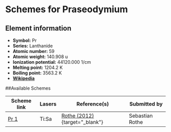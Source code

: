 # Schemes for Praseodymium

## Element information

- **Symbol:** Pr
- **Series:** Lanthanide
- **Atomic number:** 59
- **Atomic weight:** 140.908 u
- **Ionization potential:** 44120.000 1/cm
- **Melting point:** 1204.2 K
- **Boiling point:** 3563.2 K
- [**Wikipedia**](https://en.wikipedia.org/wiki/Praseodymium)

##Available Schemes

|       Scheme link       | Lasers |                               Reference(s)                               |  Submitted by   |
| ----------------------- | ------ | ------------------------------------------------------------------------ | --------------- |
| [Pr 1](../pr/pr-001.md) | Ti:Sa  | [Rothe (2012)](https://doi.org/10.17181/CERN.0HNZ.7Z6X){target="_blank"} | Sebastian Rothe |
